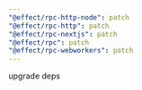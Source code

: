 ```yaml
---
"@effect/rpc-http-node": patch
"@effect/rpc-http": patch
"@effect/rpc-nextjs": patch
"@effect/rpc": patch
"@effect/rpc-webworkers": patch
---
```


upgrade deps
